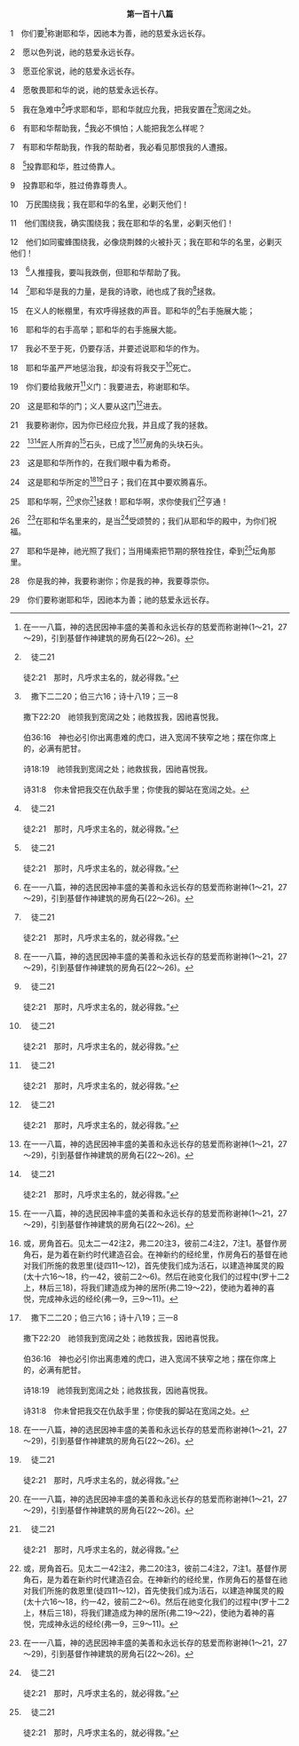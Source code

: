 <p style="text-align:center;font-weight:bold;">第一百十八篇</p>

1　你们要[^1]称谢耶和华，因祂本为善，祂的慈爱永远长存。

[^1]:在一一八篇，神的选民因神丰盛的美善和永远长存的慈爱而称谢神(1～21，27～29)，引到基督作神建筑的房角石(22～26)。

2　愿以色列说，祂的慈爱永远长存。

3　愿亚伦家说，祂的慈爱永远长存。

4　愿敬畏耶和华的说，祂的慈爱永远长存。

5　我在急难中[^a]呼求耶和华，耶和华就应允我，把我安置在[^b]宽阔之处。

[^a]:　徒二21<br><br>徒2:21　那时，凡呼求主名的，就必得救。”

[^b]:　撒下二二20；伯三六16；诗十八19；三一8<br><br>撒下22:20　祂领我到宽阔之处；祂救拔我，因祂喜悦我。<br><br>伯36:16　神也必引你出离患难的虎口，进入宽阔不狭窄之地；摆在你席上的，必满有肥甘。<br><br>诗18:19　祂领我到宽阔之处；祂救拔我，因祂喜悦我。<br><br>诗31:8　你未曾把我交在仇敌手里；你使我的脚站在宽阔之处。

6　有耶和华帮助我，[^a]我必不惧怕；人能把我怎么样呢？

[^a]:　诗五六4；11；来十三6<br><br>诗56:4　我信靠神，我赞美祂的话；我信靠神，必不惧怕；血肉之人能把我怎么样呢？<br><br>诗56:11　我信靠神，必不惧怕；人能把我怎么样呢？<br><br>来13:6　所以我们放胆说，“主是帮助我的，我必不惧怕；人能把我怎么样？”

7　有耶和华帮助我，作我的帮助者，我必看见那恨我的人遭报。

8　[^a]投靠耶和华，胜过倚靠人。

[^a]:　诗二12<br><br>诗2:12　当以嘴亲子，恐怕祂发怒，你们便在路中灭亡，因为祂的怒气快要发作。凡投奔于祂的，都是有福的。

9　投靠耶和华，胜过倚靠尊贵人。

10　万民围绕我；我在耶和华的名里，必剿灭他们！

11　他们围绕我，确实围绕我；我在耶和华的名里，必剿灭他们！

12　他们如同蜜蜂围绕我，必像烧荆棘的火被扑灭；我在耶和华的名里，必剿灭他们！

13　[^1]人推撞我，要叫我跌倒，但耶和华帮助了我。

[^1]:此乃照古译本；希伯来文经文作，你(即仇敌)推撞我。

14　[^a]耶和华是我的力量，是我的诗歌，祂也成了我的[^1]拯救。

[^1]:见赛十二2注1。

[^a]:　出十五2；赛十二2<br><br>出15:2　耶和华是我的力量，是我的诗歌，祂也成了我的拯救。这是我的神，我要赞美祂；是我父亲的神，我要尊崇祂。<br><br>赛12:2　看哪，神是我的拯救；我要信靠祂，并不惧怕；因为主耶和华是我的力量，是我的诗歌，祂也成了我的拯救。

15　在义人的帐棚里，有欢呼得拯救的声音。耶和华的[^a]右手施展大能；

[^a]:　出十五6；诗四四3；九八1；一一〇1<br><br>出15:6　耶和华啊，你的右手施展能力，显出荣耀；耶和华啊，你的右手摔碎仇敌。<br><br>诗44:3　因为他们不是靠自己的刀剑得地土，也不是靠自己的膀臂得拯救；乃是靠你的右手、你的膀臂和你脸上的亮光，因为你喜悦他们。<br><br>诗98:1　一篇诗。<br><br>你们要向耶和华唱新歌，因为祂行了奇妙的事。祂的右手和圣臂，为祂行了拯救。<br><br>诗110:1　大卫的诗。<br><br>耶和华对我主说，你坐在我的右边，等我使你的仇敌作你的脚凳。

16　耶和华的右手高举；耶和华的右手施展大能。

17　我必不至于死，仍要存活，并要述说耶和华的作为。

18　耶和华虽严严地惩治我，却没有将我交于[^a]死亡。

[^a]:　参林后六9<br><br>林后6:9　似乎不为人所知，却是人所共知的；似乎在死，看哪，我们却活着；似乎受管教，却不被治死；

19　你们要给我敞开[^a]义门：我要进去，称谢耶和华。

[^a]:　太七14<br><br>太7:14　引到生命的，那门窄，那路狭，找着的人也少。

20　这是耶和华的门；义人要从这门[^a]进去。

[^a]:　启二一27；二二14<br><br>启21:27　凡俗污的，并那行可憎与虚谎之事的，绝不得进那城，只有记在羔羊生命册上的，才得进去。<br><br>启22:14　那些洗净自己袍子的有福了，可得权柄到生命树那里，也能从门进城。

21　我要称谢你，因为你已经应允我，并且成了我的拯救。

22　[^1][^a]匠人所弃的[^1]石头，已成了[^2][^b]房角的头块石头。

[^1]:见太二一42注1，徒四11注1与注2，彼前二7注2。

[^2]:或，房角首石。见太二一42注2，弗二20注3，彼前二4注2，7注1。基督作房角石，是为着在新约时代建造召会。在神新约的经纶里，作房角石的基督在祂对我们所施的救恩里(徒四11～12)，首先使我们成为活石，以建造神属灵的殿(太十六16～18，约一42，彼前二2～6)。然后在祂变化我们的过程中(罗十二2上，林后三18)，将我们建造成为神的居所(弗二19～22)，使祂为着神的喜悦，完成神永远的经纶(弗一9，三9～11)。

[^a]:　22～23：太二一42；可十二10～11；路二十17；徒四11；彼前二7<br><br>太21:42　耶稣对他们说，“匠人所弃的石头，已成了房角的头块石头；这是主所作的，在我们眼中看为希奇。”你们在经上从来没有念过吗？<br><br>可12:10　“匠人所弃的石头，已成了房角的头块石头；<br><br>可12:11　这是主所作的，在我们眼中看为希奇。”连这经你们也没有念过吗？<br><br>路20:17　耶稣看着他们说，那么，经上写着，“匠人所弃的石头，已成了房角的头块石头。”这是什么意思？<br><br>徒4:11　祂是你们匠人所轻弃的石头，已成了房角的头块石头。<br><br>彼前2:7　所以祂在你们信的人是宝贵的，在那不信的人却是“匠人所弃的石头，已成了房角的头块石头”，

[^b]:　赛二八16；弗二20；彼前二6<br><br>赛28:16　所以主耶和华如此说：看哪，我在锡安放一块石头，作为根基，是试验过的石头，是宝贵的房角石，作为稳固的根基；信靠的人必不着急。<br><br>弗2:20　被建造在使徒和申言者的根基上，有基督耶稣自己作房角石；<br><br>彼前2:6　因为经上记着说，“看哪，我把所拣选所宝贵的房角石，安放在锡安，信靠祂的人，必不至于羞愧。”

23　这是耶和华所作的，在我们眼中看为希奇。

24　这是耶和华所定的[^1][^a]日子；我们在其中要欢腾喜乐。

[^1]:这日子乃是基督复活的日子。在祂复活的日子，主耶稣被神作成房角石。在已过的永远，基督为神所拣选，作神属灵建筑的房角石(彼前一20，二4)。然后作匠人的犹太首领，弃绝祂到极点，到一个地步将祂钉在十字架上(太二一38～42上)。在基督的复活里，神第二次拣选基督作房角石(徒四10～11)，借此印证祂在已过的永远里对基督原初的拣选。神使基督复活以后，将祂高举到诸天之上(路二四51，徒一9)。基督升到诸天之上的锡安(启十四1)，进一步印证神已拣选祂作房角石(赛二八16，彼前二6)。基督的复活与升天都证明并印证，祂是神所拣选的那一位，作神建筑的房角首石。<br><br>基督作为包罗万有的石头，乃是神行动的中心，为着建造神永远的居所(太二一42，44，亚三9，参启五5～6，徒四10～12，赛二八16，弗二19～22，彼前二4～8，但二34～35，亚四7，启二一11，参四3)。基督所是的一切，祂所作成的一切，以及祂正在作的一切，都在于祂是房角石。因着祂是房角石，祂才能为我们死，我们才能与祂同钉十字架，与祂一同活过来，与祂一同复活，并与祂一同坐在诸天界里；祂也才能拯救我们，将我们变化成为宝石，并将我们建造在一起成为神的居所，就是神宇宙中独一的殿。

[^a]:　约二十19；启一10<br><br>约20:19　那日（就是七日的第一日）晚上，门徒所在的地方，因怕犹太人，门都关了；耶稣来站在当中，对他们说，愿你们平安。<br><br>启1:10　当主日我在灵里，听见在我后面有大声音如吹号说，

25　耶和华啊，[^1]求你[^a]拯救！耶和华啊，求你使我们[^2]亨通！

[^1]:希伯来文，hoshiah-na，和夏那，是新约hosanna，和散那(太二一9，可十一9～10，约十二13)的字源。

[^2]:不是预表物质的亨通，乃是预表弗一3～14(见该处注)所描述三一神赐给我们属天、属灵、神圣的福分，这些福分因着基督是房角石(22)而临到我们。

[^a]:　诗二十9；太二一9～10；可十一9～10；约十二13<br><br>诗20:9　耶和华啊，求你拯救！我们呼求的时候，愿王应允我们。<br><br>太21:9　前行后随的群众喊着说，和散那归与大卫的子孙！在主名里来的，是当受颂赞的！至高之处的和散那！<br><br>太21:10　耶稣进了耶路撒冷，全城都震动了，说，这是谁？<br><br>可11:9　前行后随的人喊着说，和散那！在主名里来的，是当受颂赞的！<br><br>可11:10　那将要来的我们祖宗大卫的国，是当受颂赞的！至高之处的和散那！<br><br>约12:13　就拿着棕树枝，出去迎接祂，喊着说，和散那，在主名里来的以色列王，是当受颂赞的！

26　[^1]在耶和华名里来的，是当[^a]受颂赞的；我们从耶和华的殿中，为你们祝福。

[^1]:基督两次在耶和华的名里来。第一次是在太二一5～11提到，后来祂被犹太人弃绝。当祂第二次来的时候，犹太人要再次用这话热烈的欢迎祂(太二三39)。

[^a]:　太二一9；二三39；可十一9；路十三35；十九38；约十二13<br><br>太21:9　前行后随的群众喊着说，和散那归与大卫的子孙！在主名里来的，是当受颂赞的！至高之处的和散那！<br><br>太23:39　我告诉你们，从今以后，你们不得再见我，直等到你们说，在主名里来的，是当受颂赞的！<br><br>可11:9　前行后随的人喊着说，和散那！在主名里来的，是当受颂赞的！<br><br>路13:35　看哪，你们的家留给你们。我告诉你们，你们不得再见我，直等到你们说，在主名里来的，是当受颂赞的！<br><br>路19:38　在主名里来的王，是当受颂赞的！在天上有和平，在至高之处有荣耀！<br><br>约12:13　就拿着棕树枝，出去迎接祂，喊着说，和散那，在主名里来的以色列王，是当受颂赞的！

27　耶和华是神，祂光照了我们；当用绳索把节期的祭牲拴住，牵到[^a]坛角那里。

[^a]:　出二七2<br><br>出27:2　要在坛的四拐角上作四个角，与坛接连一块；坛要用铜包裹。

28　你是我的神，我要称谢你；你是我的神，我要尊崇你。

29　你们要称谢耶和华，因祂本为善；祂的慈爱永远长存。
